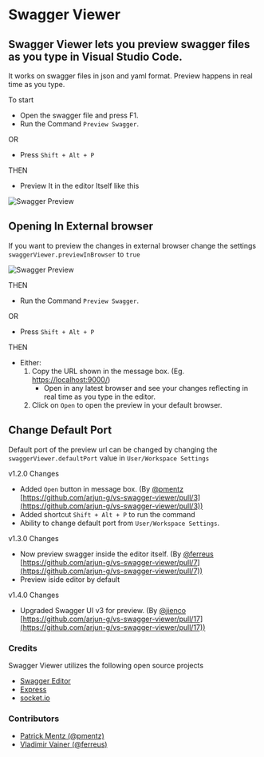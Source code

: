# Swagger Viewer
## Swagger Viewer lets you preview swagger files as you type in Visual Studio Code.

It works on swagger files in json and yaml format. Preview happens in real time as you type.

To  start
* Open the swagger file and press F1.
* Run the Command `Preview Swagger`.

OR
* Press  `Shift + Alt + P`

THEN

* Preview It in the editor Itself like this

![Swagger Preview](https://cdn.rawgit.com/arjun-g/vs-swagger-viewer/555c254d/docs/swagger-preview.gif)

## Opening In External browser

If you want to preview the changes in external browser change the settings `swaggerViewer.previewInBrowser` to `true`

![Swagger Preview](https://cdn.rawgit.com/arjun-g/vs-swagger-viewer/555c254d/docs/swagger-settings.png)

THEN

* Run the Command `Preview Swagger`.

OR
* Press  `Shift + Alt + P`

THEN

* Either:
    1. Copy the URL shown in the message box. (Eg. [https://localhost:9000/](https://localhost:9000/))
        * Open in any latest browser and see your changes reflecting in real time as you type in the editor.
    2. Click on `Open` to open the preview in your default browser.

## Change Default Port

Default port of the preview url can be changed by changing the `swaggerViewer.defaultPort` value in `User/Workspace Settings`

v1.2.0 Changes

* Added `Open` button in message box. (By [@pmentz](https://github.com/pmentz) [https://github.com/arjun-g/vs-swagger-viewer/pull/3](https://github.com/arjun-g/vs-swagger-viewer/pull/3))
* Added shortcut `Shift + Alt + P` to run the command
* Ability to change default port from `User/Workspace Settings`.

v1.3.0 Changes

* Now preview swagger inside the editor itself. (By [@ferreus](https://github.com/ferreus) [https://github.com/arjun-g/vs-swagger-viewer/pull/7](https://github.com/arjun-g/vs-swagger-viewer/pull/7))
* Preview iside editor by default

v1.4.0 Changes

* Upgraded Swagger UI v3 for preview. (By [@jienco](https://github.com/jienco) [https://github.com/arjun-g/vs-swagger-viewer/pull/17](https://github.com/arjun-g/vs-swagger-viewer/pull/17))

### Credits
Swagger Viewer utilizes the following open source projects
* [Swagger Editor](https://github.com/swagger-api/swagger-editor)
* [Express](https://github.com/expressjs/express)
* [socket.io](https://github.com/socketio/socket.io/)

### Contributors
* [Patrick Mentz (@pmentz)](https://github.com/pmentz)
* [Vladimir Vainer (@ferreus)](https://github.com/ferreus)